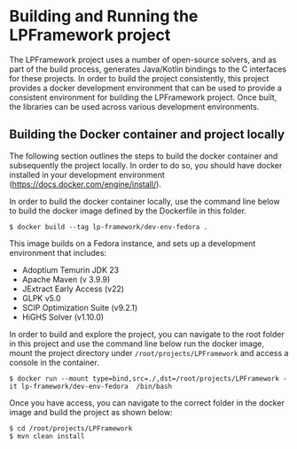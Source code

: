 # Building and Running the LPFramework project

The LPFramework project uses a number of open-source solvers, and as part of the
build process, generates Java/Kotlin bindings to the C interfaces for these
projects. In order to build the project consistently, this project provides a
docker development environment that can be used to provide a consistent
environment for building the LPFramework project. Once built, the libraries can
be used across various development environments.

## Building the Docker container and project locally

The following section outlines the steps to build the docker container and
subsequently the project locally. In order to do so, you should have docker
installed in your development
environment (https://docs.docker.com/engine/install/).

In order to build the docker container locally, use the command line below to
build the docker image defined by the Dockerfile in this folder.

```
$ docker build --tag lp-framework/dev-env-fedora .
```

This image builds on a Fedora instance, and sets up a development environment
that includes:

* Adoptium Temurin JDK 23
* Apache Maven (v 3.9.9)
* JExtract Early Access (v22)
* GLPK v5.0
* SCIP Optimization Suite (v9.2.1)
* HiGHS Solver (v1.10.0)

In order to build and explore the project, you can navigate to the root folder
in this project and use the command line below run the docker image, mount the
project directory under `/root/projects/LPFramework` and access a console in the
container.

```
$ docker run --mount type=bind,src=./,dst=/root/projects/LPFramework -it lp-framework/dev-env-fedora  /bin/bash
```

Once you have access, you can navigate to the correct folder in the docker image
and build the project as shown below:

```
$ cd /root/projects/LPFramework
$ mvn clean install
```

